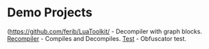 # Demo Projects
(https://github.com/ferib/LuaToolkit/ - Decompiler with graph blocks.
[Recompiler](https://github.com/ferib/LuaToolkit/tree/master/demo/Recompiler) - Compiles and Decompiles.
[Test](https://github.com/ferib/LuaToolkit/tree/master/demo/Test) - Obfuscator test.
